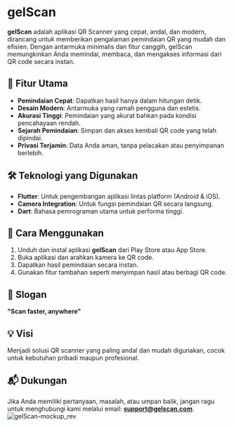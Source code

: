 # gelScan

**gelScan** adalah aplikasi QR Scanner yang cepat, andal, dan modern, dirancang untuk memberikan pengalaman pemindaian QR yang mudah dan efisien. Dengan antarmuka minimalis dan fitur canggih, gelScan memungkinkan Anda memindai, membaca, dan mengakses informasi dari QR code secara instan.

## 🎯 Fitur Utama
- **Pemindaian Cepat**: Dapatkan hasil hanya dalam hitungan detik.
- **Desain Modern**: Antarmuka yang ramah pengguna dan estetis.
- **Akurasi Tinggi**: Pemindaian yang akurat bahkan pada kondisi pencahayaan rendah.
- **Sejarah Pemindaian**: Simpan dan akses kembali QR code yang telah dipindai.
- **Privasi Terjamin**: Data Anda aman, tanpa pelacakan atau penyimpanan berlebih.

## 🛠 Teknologi yang Digunakan
- **Flutter**: Untuk pengembangan aplikasi lintas platform (Android & iOS).
- **Camera Integration**: Untuk fungsi pemindaian QR secara langsung.
- **Dart**: Bahasa pemrograman utama untuk performa tinggi.

## 🚀 Cara Menggunakan
1. Unduh dan instal aplikasi **gelScan** dari Play Store atau App Store.
2. Buka aplikasi dan arahkan kamera ke QR code.
3. Dapatkan hasil pemindaian secara instan.
4. Gunakan fitur tambahan seperti menyimpan hasil atau berbagi QR code.

## 🌟 Slogan
**"Scan faster, anywhere"**

## 💡 Visi
Menjadi solusi QR scanner yang paling andal dan mudah digunakan, cocok untuk kebutuhan pribadi maupun profesional.

## 📬 Dukungan
Jika Anda memiliki pertanyaan, masalah, atau umpan balik, jangan ragu untuk menghubungi kami melalui email: **support@gelscan.com**.
![gelScan-mockup_rev](https://github.com/user-attachments/assets/315ba30c-b19a-4576-8409-c64a94cab802)
